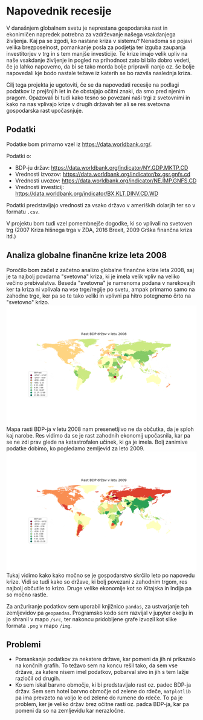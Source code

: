 # Napovednik recesije
V današnjem globalnem svetu je neprestana gospodarska rast in ekonimičen napredek potrebna za vzdrževanje našega vsakdanjega
življenja. Kaj pa se zgodi, ko nastane kriza v sistemu? Nenadoma se pojavi velika brezposelnost, pomankanje posla za podjetja
ter izguba zaupanja investitorjev v trg in s tem manjše investicije. Te krize imajo velik upliv na naše vsakdanje življenje in
pogled na prihodnost zato bi bilo dobro vedeti, če jo lahko napovemo, da bi se tako morda bolje pripravili nanjo oz. še bolje
napovedali kje bodo nastale težave iz katerih se bo razvila naslednja kriza.

Cilj tega projekta je ugotoviti, če se da napovedati recesije na podlagi podatkov iz prejšnjih let in če obstajajo očitni
znaki, da smo pred njenim pragom. Opazovali bi tudi kako tesno so povezani naši trgi z svetovnimi in kako na nas vplivajo krize
v drugih državah ter ali se res svetovna gospodarska rast upočasnjuje.

## Podatki
Podatke bom primarno vzel iz https://data.worldbank.org/.

Podatki o:
* BDP-ju držav: https://data.worldbank.org/indicator/NY.GDP.MKTP.CD
* Vrednosti izvozov: https://data.worldbank.org/indicator/bx.gsr.gnfs.cd
* Vrednosti uvozov: https://data.worldbank.org/indicator/NE.IMP.GNFS.CD
* Vrednosti investicij: https://data.worldbank.org/indicator/BX.KLT.DINV.CD.WD

Podatki predstavljajo vrednosti za vsako državo v ameriških dolarjih ter so v formatu `.csv`.

V projektu bom tudi vzel pomembnejše dogodke, ki so vplivali na svetoven trg (2007 Kriza hišnega trga v ZDA, 2016 Brexit, 2009 Grška finančna kriza itd.)

## Analiza globalne finančne krize leta 2008

Poročilo bom začel z začetno analizo globalne finančne krize leta 2008, saj je ta najbolj povdarna "svetovna" kriza, ki je imela velik vpliv na veliko večino prebivalstva. Beseda "svetovna" je namenoma podana v narekovajih ker ta kriza ni vplivala na vse trge/regije po svetu, ampak primarno samo na zahodne trge, ker pa so te tako veliki in vplivni pa hitro potegnemo črto na "svetovno" krizo.
![Map of country GDP growth in 2008](https://github.com/db8349/PR19DB/blob/master/img/country_growth_gdp_2008.png)
Mapa rasti BDP-ja v letu 2008 nam presenetljivo ne da občutka, da je sploh kaj narobe. Res vidimo da se je rast zahodnih ekonomij upočasnila, kar pa se ne zdi prav glede na katastrofalen učinek, ki ga je imela. Bolj zanimive podatke dobimo, ko pogledamo zemljevid za leto 2009.
![Map of country GDP growth in 2009](https://github.com/db8349/PR19DB/blob/master/img/country_growth_gdp_2009.png)
Tukaj vidimo kako kako močno se je gospodarstvo skrčilo leto po napovedu krize. Vidi se tudi kako so države, ki bolj povezani z zahodnim trgom, res najbolj občutile to krizo. Druge velike ekonomije kot so Kitajska in Indija pa  so močno rastle.

Za anžuriranje podatkov sem uporabil knjižnico `pandas`, za ustvarjanje teh zemljevidov pa `geopandas`. Programsko kodo sem razvijal v jupyter okolju in jo shranil v mapo `/src`, ter nakoncu pridobljene grafe izvozil kot slike formata `.png` v mapo `/img`.

## Problemi

* Pomankanje podatkov za nekatere države, kar pomeni da jih ni prikazalo na končnih grafih. To težavo sem na koncu rešil tako, da sem     vse države, za katere nisem imel podatkov, pobarval sivo in jih s tem lažje razločil od drugih. 
* Ko sem iskal barvno območje, ki bi predstavljalo rast oz. padec BDP-ja držav. Sem sem hotel barvno območje od zelene do rdeče,           `matplotlib` pa ima prevzeto na voljo le od zelene do rumene do rdeče. To pa je problem, ker je veliko držav brez očitne rasti oz.       padca BDP-ja, kar pa pomeni da so na zemljevidu kar nerazločne.
